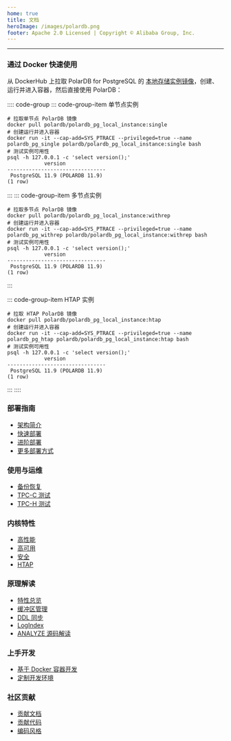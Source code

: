 ```yaml
---
home: true
title: 文档
heroImage: /images/polardb.png
footer: Apache 2.0 Licensed | Copyright © Alibaba Group, Inc.
---
```


---

### 通过 Docker 快速使用

从 DockerHub 上拉取 PolarDB for PostgreSQL 的 [本地存储实例镜像](https://hub.docker.com/r/polardb/polardb_pg_local_instance/tags)，创建、运行并进入容器，然后直接使用 PolarDB：

:::: code-group
::: code-group-item 单节点实例

```bash:no-line-numbers
# 拉取单节点 PolarDB 镜像
docker pull polardb/polardb_pg_local_instance:single
# 创建运行并进入容器
docker run -it --cap-add=SYS_PTRACE --privileged=true --name polardb_pg_single polardb/polardb_pg_local_instance:single bash
# 测试实例可用性
psql -h 127.0.0.1 -c 'select version();'
            version
--------------------------------
 PostgreSQL 11.9 (POLARDB 11.9)
(1 row)
```

:::
::: code-group-item 多节点实例

```bash:no-line-numbers
# 拉取多节点 PolarDB 镜像
docker pull polardb/polardb_pg_local_instance:withrep
# 创建运行并进入容器
docker run -it --cap-add=SYS_PTRACE --privileged=true --name polardb_pg_withrep polardb/polardb_pg_local_instance:withrep bash
# 测试实例可用性
psql -h 127.0.0.1 -c 'select version();'
            version
--------------------------------
 PostgreSQL 11.9 (POLARDB 11.9)
(1 row)
```

:::

::: code-group-item HTAP 实例

```bash:no-line-numbers
# 拉取 HTAP PolarDB 镜像
docker pull polardb/polardb_pg_local_instance:htap
# 创建运行并进入容器
docker run -it --cap-add=SYS_PTRACE --privileged=true --name polardb_pg_htap polardb/polardb_pg_local_instance:htap bash
# 测试实例可用性
psql -h 127.0.0.1 -c 'select version();'
            version
--------------------------------
 PostgreSQL 11.9 (POLARDB 11.9)
(1 row)
```

:::
::::

<div class="features">

  <div class="feature">
    <h3>部署指南</h3>
    <ul style="position: relative;z-index: 10;">
      <li><a href="./deploying/introduction.html">架构简介</a></li>
      <li><a href="./deploying/quick-start.html">快速部署</a></li>
      <li><a href="./deploying/deploy.html">进阶部署</a></li>
      <!-- <li><a href="./deploying/storage-aliyun-essd.html">存储设备的准备</a></li>
      <li><a href="./deploying/fs-pfs.html">文件系统的准备</a></li>
      <li><a href="./deploying/db-localfs.html">编译部署 PolarDB 内核</a></li> -->
      <li><a href="./deploying/deploy-stack.html">更多部署方式</a></li>
    </ul>
  </div>

  <div class="feature">
    <h3>使用与运维</h3>
    <ul style="position: relative;z-index: 10;">
      <li><a href="./operation/backup-and-restore.html">备份恢复</a></li>
      <li><a href="./operation/tpcc-test.html">TPC-C 测试</a></li>
      <li><a href="./operation/tpch-test.html">TPC-H 测试</a></li>
    </ul>
  </div>

  <div class="feature">
    <h3>内核特性</h3>
    <ul style="position: relative;z-index: 10;">
      <li><a href="./features/v11/performance/">高性能</a></li>
      <li><a href="./features/v11/availability/">高可用</a></li>
      <li><a href="./features/v11/security/">安全</a></li>
      <li><a href="./features/v11/htap/">HTAP</a></li>
    </ul>
  </div>

  <div class="feature">
    <h3>原理解读</h3>
    <ul style="position: relative;z-index: 10;">
      <li><a href="./theory/arch-overview.html">特性总览</a></li>
      <li><a href="./theory/buffer-management.html">缓冲区管理</a></li>
      <li><a href="./theory/ddl-synchronization.html">DDL 同步</a></li>
      <li><a href="./theory/logindex.html">LogIndex</a></li>
      <li><a href="./theory/analyze.html">ANALYZE 源码解读</a></li>
    </ul>
  </div>

  <div class="feature">
    <h3>上手开发</h3>
    <ul style="position: relative;z-index: 10;">
      <li><a href="./development/dev-on-docker.html">基于 Docker 容器开发</a></li>
      <li><a href="./development/customize-dev-env.html">定制开发环境</a></li>
    </ul>
  </div>

  <div class="feature">
    <h3>社区贡献</h3>
    <ul style="position: relative;z-index: 10;">
      <li><a href="./contributing/contributing-polardb-docs.html">贡献文档</a></li>
      <li><a href="./contributing/contributing-polardb-kernel.html">贡献代码</a></li>
      <li><a href="./contributing/coding-style">编码风格</a></li>
    </ul>
  </div>

</div>
